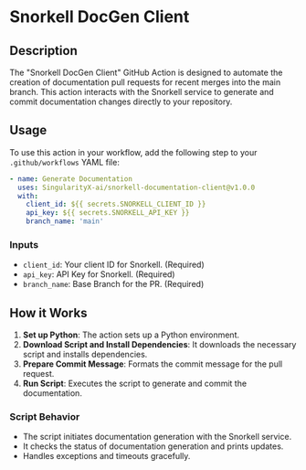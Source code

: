 
# Snorkell DocGen Client

## Description

The "Snorkell DocGen Client" GitHub Action is designed to automate the creation of documentation pull requests for recent merges into the main branch. This action interacts with the Snorkell service to generate and commit documentation changes directly to your repository.

## Usage

To use this action in your workflow, add the following step to your `.github/workflows` YAML file:

```yaml
- name: Generate Documentation
  uses: SingularityX-ai/snorkell-documentation-client@v1.0.0
  with:
    client_id: ${{ secrets.SNORKELL_CLIENT_ID }}
    api_key: ${{ secrets.SNORKELL_API_KEY }}
    branch_name: 'main'
```

### Inputs

- `client_id`: Your client ID for Snorkell. (Required)
- `api_key`: API Key for Snorkell. (Required)
- `branch_name`: Base Branch for the PR. (Required)

## How it Works

1. **Set up Python**: The action sets up a Python environment.
2. **Download Script and Install Dependencies**: It downloads the necessary script and installs dependencies.
3. **Prepare Commit Message**: Formats the commit message for the pull request.
4. **Run Script**: Executes the script to generate and commit the documentation.

### Script Behavior

- The script initiates documentation generation with the Snorkell service.
- It checks the status of documentation generation and prints updates.
- Handles exceptions and timeouts gracefully.
